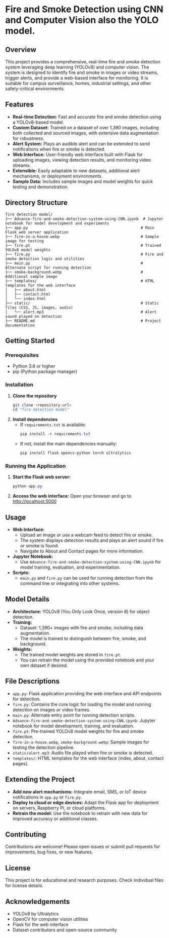 # Fire and Smoke Detection using CNN and Computer Vision also the YOLO model.

## Overview
This project provides a comprehensive, real-time fire and smoke detection system leveraging deep learning (YOLOv8) and computer vision. The system is designed to identify fire and smoke in images or video streams, trigger alerts, and provide a web-based interface for monitoring. It is suitable for campus surveillance, homes, industrial settings, and other safety-critical environments.
 
## Features
- **Real-time Detection:** Fast and accurate fire and smoke detection using a YOLOv8-based model.
- **Custom Dataset:** Trained on a dataset of over 1,390 images, including both collected and sourced images, with extensive data augmentation for robustness.
- **Alert System:** Plays an audible alert and can be extended to send notifications when fire or smoke is detected.
- **Web Interface:** User-friendly web interface built with Flask for uploading images, viewing detection results, and monitoring video streams.
- **Extensible:** Easily adaptable to new datasets, additional alert mechanisms, or deployment environments.
- **Sample Data:** Includes sample images and model weights for quick testing and demonstration.

## Directory Structure
```
fire detection model/
├── Advance-fire-and-smoke-detection-system-using-CNN.ipynb  # Jupyter notebook for model development and experiments
├── app.py                                                  # Main Flask web server application
├── fire-in-a-house.webp                                    # Sample image for testing
├── fire.pt                                                 # Trained YOLOv8 model weights
├── fire.py                                                 # Fire and smoke detection logic and utilities
├── main.py                                                 # Alternate script for running detection
├── smoke-background.webp                                   # Additional sample image
├── templates/                                              # HTML templates for the web interface
│   ├── about.html
│   ├── contact.html
│   └── index.html
├── static/                                                 # Static files (CSS, JS, images, audio)
│   └── alert.mp3                                           # Alert sound played on detection
├── README.md                                               # Project documentation
```

## Getting Started

### Prerequisites
- Python 3.8 or higher
- pip (Python package manager)

### Installation
1. **Clone the repository**
   ```powershell
   git clone <repository-url>
   cd "fire detection model"
   ```
2. **Install dependencies**
   - If `requirements.txt` is available:
     ```powershell
     pip install -r requirements.txt
     ```
   - If not, install the main dependencies manually:
     ```powershell
     pip install flask opencv-python torch ultralytics
     ```

### Running the Application
1. **Start the Flask web server:**
   ```powershell
   python app.py
   ```
2. **Access the web interface:**
   Open your browser and go to [http://localhost:5000](http://localhost:5000)

## Usage
- **Web Interface:**
  - Upload an image or use a webcam feed to detect fire or smoke.
  - The system displays detection results and plays an alert sound if fire or smoke is found.
  - Navigate to About and Contact pages for more information.
- **Jupyter Notebook:**
  - Use `Advance-fire-and-smoke-detection-system-using-CNN.ipynb` for model training, evaluation, and experimentation.
- **Scripts:**
  - `main.py` and `fire.py` can be used for running detection from the command line or integrating into other systems.

## Model Details
- **Architecture:** YOLOv8 (You Only Look Once, version 8) for object detection.
- **Training:**
  - Dataset: 1,390+ images with fire and smoke, including data augmentation.
  - The model is trained to distinguish between fire, smoke, and background.
- **Weights:**
  - The trained model weights are stored in `fire.pt`.
  - You can retrain the model using the provided notebook and your own dataset if desired.

## File Descriptions
- `app.py`: Flask application providing the web interface and API endpoints for detection.
- `fire.py`: Contains the core logic for loading the model and running detection on images or video frames.
- `main.py`: Alternate entry point for running detection scripts.
- `Advance-fire-and-smoke-detection-system-using-CNN.ipynb`: Jupyter notebook for model development, training, and evaluation.
- `fire.pt`: Pre-trained YOLOv8 model weights for fire and smoke detection.
- `fire-in-a-house.webp`, `smoke-background.webp`: Sample images for testing the detection pipeline.
- `static/alert.mp3`: Audio file played when fire or smoke is detected.
- `templates/`: HTML templates for the web interface (index, about, contact pages).

## Extending the Project
- **Add new alert mechanisms:** Integrate email, SMS, or IoT device notifications in `app.py` or `fire.py`.
- **Deploy to cloud or edge devices:** Adapt the Flask app for deployment on servers, Raspberry Pi, or cloud platforms.
- **Retrain the model:** Use the notebook to retrain with new data for improved accuracy or additional classes.

## Contributing
Contributions are welcome! Please open issues or submit pull requests for improvements, bug fixes, or new features.

## License
This project is for educational and research purposes. Check individual files for license details.

## Acknowledgements
- YOLOv8 by Ultralytics
- OpenCV for computer vision utilities
- Flask for the web interface
- Dataset contributors and open-source community

